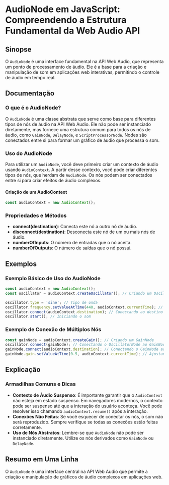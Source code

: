 <!--
Meta Description: # AudioNode em JavaScript: Compreendendo a Estrutura Fundamental da Web Audio API ## Sinopse O `AudioNode` é uma interface fundamental na API Web Audi...
Meta Keywords: audiocontext, que, áudio, audionode, nós
-->

# AudioNode em JavaScript: Compreendendo a Estrutura Fundamental da Web Audio API

## Sinopse
O `AudioNode` é uma interface fundamental na API Web Audio, que representa um ponto de processamento de áudio. Ele é a base para a criação e manipulação de som em aplicações web interativas, permitindo o controle de áudio em tempo real.

## Documentação
### O que é o AudioNode?
O `AudioNode` é uma classe abstrata que serve como base para diferentes tipos de nós de áudio na API Web Audio. Ele não pode ser instanciado diretamente, mas fornece uma estrutura comum para todos os nós de áudio, como `GainNode`, `DelayNode`, e `ScriptProcessorNode`. Nodes são conectados entre si para formar um gráfico de áudio que processa o som.

### Uso do AudioNode
Para utilizar um `AudioNode`, você deve primeiro criar um contexto de áudio usando `AudioContext`. A partir desse contexto, você pode criar diferentes tipos de nós, que herdam de `AudioNode`. Os nós podem ser conectados entre si para criar efeitos de áudio complexos.

#### Criação de um AudioContext
```javascript
const audioContext = new AudioContext();
```

### Propriedades e Métodos
- **connect(destination)**: Conecta este nó a outro nó de áudio.
- **disconnect(destination)**: Desconecta este nó de um ou mais nós de áudio.
- **numberOfInputs**: O número de entradas que o nó aceita.
- **numberOfOutputs**: O número de saídas que o nó possui.

## Exemplos

### Exemplo Básico de Uso do AudioNode
```javascript
const audioContext = new AudioContext();
const oscillator = audioContext.createOscillator(); // Criando um OscillatorNode

oscillator.type = 'sine'; // Tipo de onda
oscillator.frequency.setValueAtTime(440, audioContext.currentTime); // Frequência em Hz
oscillator.connect(audioContext.destination); // Conectando ao destino
oscillator.start(); // Iniciando o som
```

### Exemplo de Conexão de Múltiplos Nós
```javascript
const gainNode = audioContext.createGain(); // Criando um GainNode
oscillator.connect(gainNode); // Conectando o OscillatorNode ao GainNode
gainNode.connect(audioContext.destination); // Conectando o GainNode ao destino
gainNode.gain.setValueAtTime(0.5, audioContext.currentTime); // Ajustando o ganho
```

## Explicação
### Armadilhas Comuns e Dicas
- **Contexto de Áudio Suspenso**: É importante garantir que o `AudioContext` não esteja em estado suspenso. Em navegadores modernos, o contexto pode ser suspenso até que a interação do usuário aconteça. Você pode resolver isso chamando `audioContext.resume()` após a interação.
- **Conexões Não Feitas**: Se você esquecer de conectar os nós, o som não será reproduzido. Sempre verifique se todas as conexões estão feitas corretamente.
- **Uso de Nós Abstratos**: Lembre-se que `AudioNode` não pode ser instanciado diretamente. Utilize os nós derivados como `GainNode` ou `DelayNode`.

## Resumo em Uma Linha
O `AudioNode` é uma interface central na API Web Audio que permite a criação e manipulação de gráficos de áudio complexos em aplicações web.